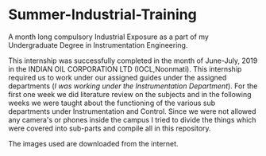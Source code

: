 # Summer-Industrial-Training
A month long compulsory Industrial Exposure as a part of my Undergraduate Degree in Instrumentation Engineering.


This internship was successfully completed in the month of June-July, 2019 in the INDIAN OIL CORPORATION LTD (IOCL,Noonmati). This internship required us to work under 
our assigned guides under the assigned departments (*I was working under the Instrumentation Department*). For the first one week we did literature review on the subjects
and in the following weeks we were taught about the functioning of the various sub departments under Instrumentation and Control. Since we were not allowed any camera's
or phones inside the campus I tried to divide the things which were covered into sub-parts and compile all in this repository.

The images used are downloaded from the internet.
